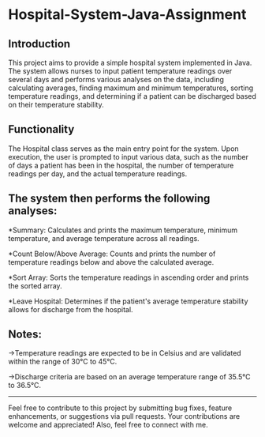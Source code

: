 # Hospital-System-Java-Assignment
Introduction
---
This project aims to provide a simple hospital system implemented in Java. The system allows nurses to input patient temperature readings over several days and performs various analyses on the data, including calculating averages, finding maximum and minimum temperatures, sorting temperature readings, and determining if a patient can be discharged based on their temperature stability.

Functionality
---
The Hospital class serves as the main entry point for the system. Upon execution, the user is prompted to input various data, such as the number of days a patient has been in the hospital, the number of temperature readings per day, and the actual temperature readings.

The system then performs the following analyses:
---

*Summary: Calculates and prints the maximum temperature, minimum temperature, and average temperature across all readings.

*Count Below/Above Average: Counts and prints the number of temperature readings below and above the calculated average.

*Sort Array: Sorts the temperature readings in ascending order and prints the sorted array.

*Leave Hospital: Determines if the patient's average temperature stability allows for discharge from the hospital.

Notes:
---
->Temperature readings are expected to be in Celsius and are validated within the range of 30°C to 45°C.

->Discharge criteria are based on an average temperature range of 35.5°C to 36.5°C.
***
Feel free to contribute to this project by submitting bug fixes, feature enhancements, or suggestions via pull requests. Your contributions are welcome and appreciated! Also, feel free to connect with me.
